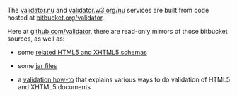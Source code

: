The [validator.nu][1] and [validator.w3.org/nu][2] services are built from code
hosted at [bitbucket.org/validator][3].

   [1]: http://validator.nu/

   [2]: http://validator.w3.org/nu/

   [3]: https://bitbucket.org/validator/

Here at [github.com/validator][4], there are read-only mirrors of those
bitbucket sources, as well as:

   [4]: https://github.com/validator/

  * some [related HTML5 and XHTML5 schemas][5]

  * some [jar files][6]

  * a [validation how-to][7] that explains various ways to do validation of
HTML5 and XHTML5 documents

   [5]: http://validator.github.com/schemas

   [6]: http://validator.github.com/jars

   [7]: http://validator.github.com/how-to.html

